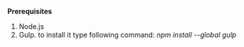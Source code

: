 **Prerequisites**

1. Node.js
1. Gulp. to install it type following command: *npm install --global gulp*
